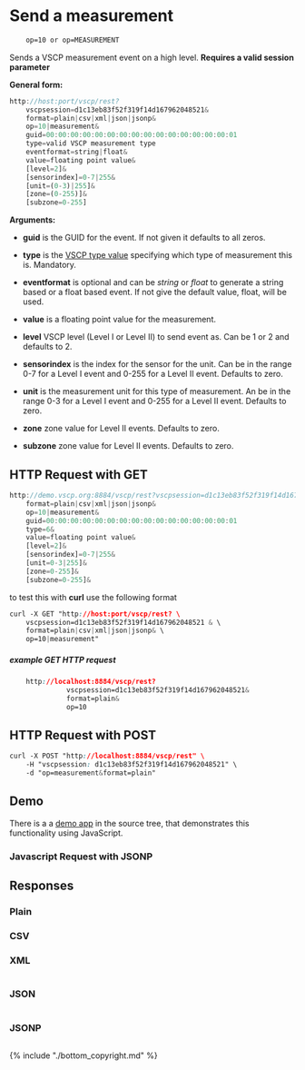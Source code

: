 # Send a measurement

```css
    op=10 or op=MEASUREMENT
```  
    
Sends a VSCP measurement event on a high level. **Requires a valid session parameter**

**General form:**

```javascript
http://host:port/vscp/rest?
    vscpsession=d1c13eb83f52f319f14d167962048521&
    format=plain|csv|xml|json|jsonp&
    op=10|measurement&
    guid=00:00:00:00:00:00:00:00:00:00:00:00:00:00:00:01
    type=valid VSCP measurement type
    eventformat=string|float&
    value=floating point value&
    [level=2]&
    [sensorindex]=0-7|255&
    [unit=(0-3)|255]&
    [zone=(0-255)]&
    [subzone=0-255]
```

**Arguments:**


*  **guid** is the GUID for the event. If not given it defaults to all zeros.

*  **type** is the [VSCP type value](https://grodansparadis.gitbooks.io/the-vscp-specification/content/class1.measurement.html) specifying which type of measurement this is. Mandatory.

*  **eventformat** is optional and can be *string* or *float* to generate a string based or a float based event. If not give the default value, float, will be used.

*  **value** is a floating point value for the measurement.

*  **level** VSCP level (Level I or Level II) to send event as. Can be 1 or 2 and defaults to 2.

*  **sensorindex** is the index for the sensor for the unit. Can be in the range 0-7 for a Level I event and 0-255 for a Level II event. Defaults to zero.

*  **unit** is the measurement unit for this type of measurement. An be in the range 0-3 for a Level I event and 0-255 for a Level II event. Defaults to zero.

*  **zone** zone value for Level II events. Defaults to zero.

*  **subzone** zone value for Level II events. Defaults to zero.

## HTTP Request with GET

```javascript
http://demo.vscp.org:8884/vscp/rest?vscpsession=d1c13eb83f52f319f14d167962048521&
    format=plain|csv|xml|json|jsonp&
    op=10|measurement&
    guid=00:00:00:00:00:00:00:00:00:00:00:00:00:00:00:01
    type=6&
    value=floating point value&
    [level=2]&
    [sensorindex]=0-7|255&
    [unit=0-3|255]&
    [zone=0-255]&
    [subzone=0-255]&
```

to test this with **curl** use the following format

```css
curl -X GET "http://host:port/vscp/rest? \
    vscpsession=d1c13eb83f52f319f14d167962048521 & \
    format=plain|csv|xml|json|jsonp& \
    op=10|measurement"
```

##### example GET HTTP request

```css
    http://localhost:8884/vscp/rest?  
              vscpsession=d1c13eb83f52f319f14d167962048521&
              format=plain&
              op=10
```  

## HTTP Request with POST

```css
curl -X POST "http://localhost:8884/vscp/rest" \
    -H "vscpsession: d1c13eb83f52f319f14d167962048521" \ 
    -d "op=measurement&format=plain"     
```

## Demo

There is a a [demo app](https://github.com/grodansparadis/vscp-ux/tree/master/rest) in the source tree, that demonstrates this functionality using JavaScript.

### Javascript Request with JSONP

## Responses

### Plain

	
	


### CSV

	
	


### XML

```xml

```

### JSON

```css

```

### JSONP

```javascript

```

{% include "./bottom_copyright.md" %}
